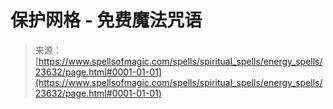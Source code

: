 <!--yml

分类：未分类

日期：2024年06月12日 19:08:53

-->

# 保护网格 - 免费魔法咒语

> 来源：[https://www.spellsofmagic.com/spells/spiritual_spells/energy_spells/23632/page.html#0001-01-01](https://www.spellsofmagic.com/spells/spiritual_spells/energy_spells/23632/page.html#0001-01-01)
